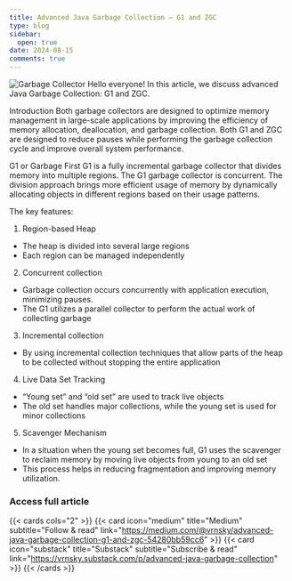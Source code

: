 ```yaml
---
title: Advanced Java Garbage Collection — G1 and ZGC
type: blog
sidebar:
  open: true
date: 2024-08-15
comments: true
---
```


![Garbage Collector](/images/gc/gc-1.png "Garbage collector")
Hello everyone! In this article, we discuss advanced Java Garbage Collection: G1 and ZGC.

Introduction
Both garbage collectors are designed to optimize memory management in large-scale applications by improving the efficiency of memory allocation, deallocation, and garbage collection. Both G1 and ZGC are designed to reduce pauses while performing the garbage collection cycle and improve overall system performance.

G1 or Garbage First
G1 is a fully incremental garbage collector that divides memory into multiple regions. The G1 garbage collector is concurrent. The division approach brings more efficient usage of memory by dynamically allocating objects in different regions based on their usage patterns.

The key features:
1. Region-based Heap
- The heap is divided into several large regions
- Each region can be managed independently
2. Concurrent collection
- Garbage collection occurs concurrently with application execution, minimizing pauses.
- The G1 utilizes a parallel collector to perform the actual work of collecting garbage
3. Incremental collection
- By using incremental collection techniques that allow parts of the heap to be collected without stopping the entire application
4. Live Data Set Tracking
- “Young set” and “old set” are used to track live objects
- The old set handles major collections, while the young set is used for minor collections
5. Scavenger Mechanism
- In a situation when the young set becomes full, G1 uses the scavenger to reclaim memory by moving live objects from young to an old set
- This process helps in reducing fragmentation and improving memory utilization.

### Access full article
{{< cards cols="2" >}}
{{< card icon="medium" title="Medium" subtitle="Follow & read" link="https://medium.com/@vrnsky/advanced-java-garbage-collection-g1-and-zgc-54280bb59cc6" >}}
{{< card icon="substack" title="Substack" subtitle="Subscribe & read" link="https://vrnsky.substack.com/p/advanced-java-garbage-collection" >}}
{{< /cards >}}
